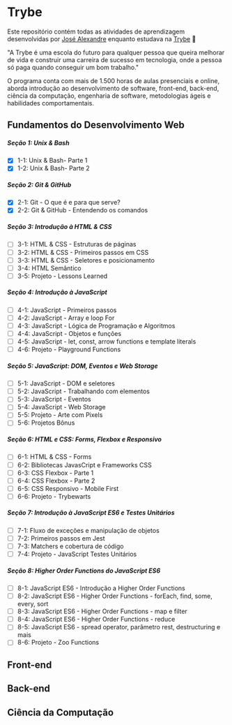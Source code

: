 # Trybe

Este repositório contém todas as atividades de aprendizagem desenvolvidas por [José Alexandre](https://www.linkedin.com/in/joseacs/) enquanto estudava na [Trybe](https://www.betrybe.com/) 🚀

"A Trybe é uma escola do futuro para qualquer pessoa que queira melhorar de vida e construir uma carreira de sucesso em tecnologia, onde a pessoa só paga quando conseguir um bom trabalho."

O programa conta com mais de 1.500 horas de aulas presenciais e online, aborda introdução ao desenvolvimento de software, front-end, back-end, ciência da computação, engenharia de software, metodologias ágeis e habilidades comportamentais.

## Fundamentos do Desenvolvimento Web 

##### Seção 1: Unix & Bash

- [X] 1-1: Unix & Bash- Parte 1
- [X] 1-2: Unix & Bash- Parte 2

##### Seção 2: Git & GitHub

- [X] 2-1: Git - O que é e para que serve?
- [X] 2-2: Git & GitHub - Entendendo os comandos

##### Seção 3: Introdução à HTML & CSS

- [ ] 3-1: HTML & CSS - Estruturas de páginas
- [ ] 3-2: HTML & CSS - Primeiros passos em CSS
- [ ] 3-3: HTML & CSS - Seletores e posicionamento
- [ ] 3-4: HTML Semântico
- [ ] 3-5: Projeto - Lessons Learned

##### Seção 4: Introdução à JavaScript

- [ ] 4-1: JavaScript - Primeiros passos
- [ ] 4-2: JavaScript - Array e loop For
- [ ] 4-3: JavaScript - Lógica de Programação e Algoritmos
- [ ] 4-4: JavaScript - Objetos e funções
- [ ] 4-5: JavaScript - let, const, arrow functions e template literals
- [ ] 4-6: Projeto - Playground Functions

##### Seção 5: JavaScript: DOM, Eventos e Web Storage

- [ ] 5-1: JavaScript - DOM e seletores
- [ ] 5-2: JavaScript - Trabalhando com elementos
- [ ] 5-3: JavaScript - Eventos
- [ ] 5-4: JavaScript - Web Storage
- [ ] 5-5: Projeto - Arte com Pixels
- [ ] 5-6: Projetos Bônus

##### Seção 6: HTML e CSS: Forms, Flexbox e Responsivo

- [ ] 6-1: HTML & CSS - Forms
- [ ] 6-2: Bibliotecas JavasCript e Frameworks CSS
- [ ] 6-3: CSS Flexbox - Parte 1
- [ ] 6-4: CSS Flexbox - Parte 2
- [ ] 6-5: CSS Responsivo - Mobile First
- [ ] 6-6: Projeto - Trybewarts

##### Seção 7: Introdução à JavaScript ES6 e Testes Unitários

- [ ] 7-1: Fluxo de exceções e manipulação de objetos
- [ ] 7-2: Primeiros passos em Jest
- [ ] 7-3: Matchers e cobertura de código
- [ ] 7-4: Projeto - JavaScript Testes Unitários

##### Seção 8: Higher Order Functions do JavaScript ES6

- [ ] 8-1: JavaScript ES6 - Introdução a Higher Order Functions
- [ ] 8-2: JavaScript ES6 - Higher Order Functions - forEach, find, some, every, sort
- [ ] 8-3: JavaScript ES6 - Higher Order Functions - map e filter
- [ ] 8-4: JavaScript ES6 - Higher Order Functions - reduce
- [ ] 8-5: JavaScript ES6 - spread operator, parâmetro rest, destructuring e mais
- [ ] 8-6: Projeto - Zoo Functions

## Front-end

## Back-end

## Ciência da Computação